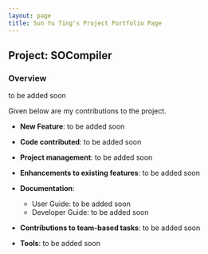 ```yaml
---
layout: page
title: Sun Yu Ting's Project Portfolio Page
---
```


## Project: SOCompiler

### Overview
to be added soon

Given below are my contributions to the project.

* **New Feature**: 
  to be added soon

* **Code contributed**: 
  to be added soon

* **Project management**:
  to be added soon

* **Enhancements to existing features**:
  to be added soon
* **Documentation**:
    * User Guide:
      to be added soon
    * Developer Guide:
      to be added soon
* **Contributions to team-based tasks**:
  to be added soon
* **Tools**:
  to be added soon
